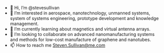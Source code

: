 - 👋 Hi, I’m @stevesullivan
- 👀 I’m interested in aerospace, nanotechnology, unmanned systems, system of systems engineering, prototype development and knowledge management.
- 🌱 I’m currently learning about magnetics and virtual antenna arrays.
- 💞️ I’m looking to collaborate on advanced nanomanufacturing systems and methods for low-cost manufacture of graphene and nanotubes.
- 📫 How to reach me Steven.Sullivan@me.com

<!---
stevesullivan/stevesullivan is a ✨ special ✨ repository because its `README.md` (this file) appears on your GitHub profile.
You can click the Preview link to take a look at your changes.
--->
